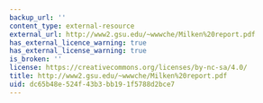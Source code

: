 ```yaml
---
backup_url: ''
content_type: external-resource
external_url: http://www2.gsu.edu/~wwwche/Milken%20report.pdf
has_external_licence_warning: true
has_external_license_warning: true
is_broken: ''
license: https://creativecommons.org/licenses/by-nc-sa/4.0/
title: http://www2.gsu.edu/~wwwche/Milken%20report.pdf
uid: dc65b48e-524f-43b3-bb19-1f5788d2bce7
---
```

